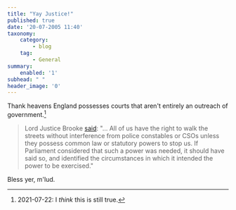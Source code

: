 ```yaml
---
title: "Yay Justice!"
published: true
date: '20-07-2005 11:40'
taxonomy:
    category:
        - blog
    tag:
        - General
summary:
    enabled: '1'
subhead: " "
header_image: '0'
---
```


Thank heavens England possesses courts that aren't entirely an outreach of government.[^1]


> Lord Justice Brooke [said](http://news.bbc.co.uk/1/hi/england/london/4699095.stm): "... All of us have the right to walk the streets without interference from police constables or CSOs unless they possess common law or statutory powers to stop us. If Parliament considered that such a power was needed, it should have said so, and identified the circumstances in which it intended the power to be exercised."

Bless yer, m'lud.

[^1]: 2021-07-22: I _think_ this is still true. 
